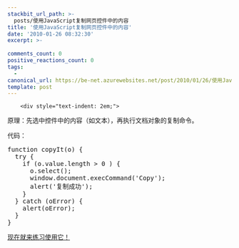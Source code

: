 ```yaml
---
stackbit_url_path: >-
  posts/使用JavaScript复制网页控件中的内容
title: '使用JavaScript复制网页控件中的内容'
date: '2010-01-26 08:32:30'
excerpt: >-
  
comments_count: 0
positive_reactions_count: 0
tags: 
  - 
canonical_url: https://be-net.azurewebsites.net/post/2010/01/26/使用JavaScript复制网页控件中的内容
template: post
---
```


        <div style="text-indent: 2em;">
<p>原理：先选中控件中的内容（如文本），再执行文档对象的复制命令。</p>
<p>代码：</p>
<pre class="brush: javascript" style="text-indent: 0;">function copyIt(o) {
  try {
    if (o.value.length &gt; 0 ) {
      o.select();
      window.document.execCommand('Copy');
      alert('复制成功');
    }
  } catch (oError) {
    alert(oError);
  }
}
</pre>
<p><a href="http://www.myfootprints.cn/javascript/default.asp?s=%2F%2F%20%E5%87%86%E5%A4%87%E5%B7%A5%E4%BD%9C%0A%2F%2F%20%E6%AD%A4%E5%87%BD%E6%95%B0%E7%94%A8%E4%BA%8E%E7%BB%99%E6%8C%87%E5%AE%9A%E7%9A%84%E5%AF%B9%E8%B1%A1%E6%B7%BB%E5%8A%A0%E4%BA%8B%E4%BB%B6%E5%A4%84%E7%90%86%E5%87%BD%E6%95%B0%0Afunction%20addEventHandler(oTarget%2C%20sEventType%2C%20fnHandler%2C%20vArgument%20%2F*%20optional%20*%2F)%20%7B%0A%20%20%20%20%2F%2F%23%20%E7%94%9F%E6%88%90handler%E5%87%BD%E6%95%B0%0A%20%20%20%20var%20handler%3B%0A%20%20%20%20if%20(typeof(vArgument)%20%3D%3D%20'undefined')%20%7B%0A%20%20%20%20%20%20%20%20handler%20%3D%20fnHandler%3B%0A%20%20%20%20%7D%20else%20%7B%0A%20%20%20%20%20%20%20%20handler%20%3D%20function%20()%20%7B%0A%20%20%20%20%20%20%20%20%20%20%20%20fnHandler(vArgument)%3B%0A%20%20%20%20%20%20%20%20%7D%3B%0A%20%20%20%20%7D%0A%20%20%20%20if%20(oTarget.addEventListener)%20%7B%20%20%20%20%20%20%20%20%20%2F%2F%20for%20DOM-compliant%20browsers%0A%20%20%20%20%20%20%20%20oTarget.addEventListener(sEventType%2C%20handler%2C%20false)%3B%0A%20%20%20%20%7D%20else%20if%20(oTarget.attachEvent)%20%7B%20%20%20%20%20%20%20%2F%2F%20for%20IE%0A%20%20%20%20%20%20%20%20oTarget.attachEvent(%22on%22%20%2B%20sEventType%2C%20handler)%3B%0A%20%20%20%20%7D%20else%20%7B%20%20%20%20%20%20%20%20%20%20%20%20%20%20%20%20%20%20%20%20%20%20%20%20%20%20%20%20%20%20%20%20%2F%2F%20for%20all%20others%0A%20%20%20%20%20%20%20%20oTarget%5B%22on%22%20%2B%20sEventType%5D%20%3D%20handler%3B%0A%20%20%20%20%7D%0A%20%7D%0A%0Afunction%20copyIt(o)%20%7B%0A%20%20try%20%7B%0A%20%20%20%20if%20(o.value.length%20%3E%200%20)%20%7B%0A%20%20%20%20%20%20o.select()%3B%0A%20%20%20%20%20%20window.document.execCommand('Copy')%3B%0A%20%20%20%20%20%20alert('%E5%A4%8D%E5%88%B6%E6%88%90%E5%8A%9F')%3B%0A%20%20%20%20%7D%0A%20%20%7D%20catch%20(oError)%20%7B%0A%20%20%20%20alert(oError)%3B%0A%20%20%7D%0A%7D%0A%0A%2F%2F%20%E5%88%9B%E5%BB%BA%E4%B8%80%E4%B8%AA%E6%8E%A7%E4%BB%B6%0Afunction%20createAComponent()%20%7B%0A%09var%20o%20%3D%20document.createElement('div')%3B%0A%09o.innerHTML%20%3D%20'%3Cinput%20type%3D%22text%22%20value%3D%22%E8%BF%99%E9%87%8C%E6%98%AF%E8%A6%81%E5%A4%8D%E5%88%B6%E7%9A%84%E6%96%87%E6%9C%AC%E3%80%82%22%20id%3D%22id2%22%20%2F%3E%20%3Cinput%20type%3D%22button%22%20value%3D%22%E5%A4%8D%E5%88%B6%22%20id%3D%22id1%22%20%2F%3E'%3B%0A%09document.body.insertBefore(o%2C%20document.body.firstChild)%3B%0A%7D%0A%0AcreateAComponent()%3B%0AaddEventHandler(document.getElementById('id1')%2C%20'click'%2C%20copyIt%2C%20document.getElementById('id2'))%3B" target="_blank" title="点击这里运行">现在就来练习使用它！</a></p>
</div>
      